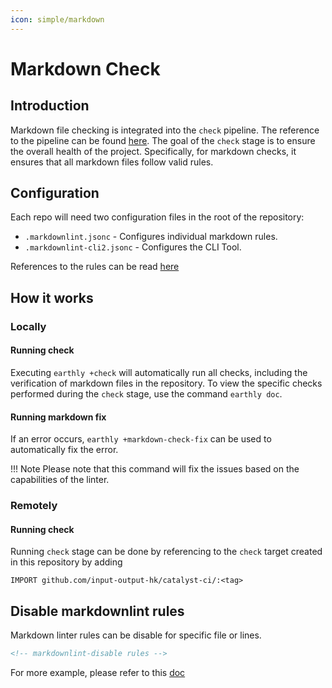 ```yaml
---
icon: simple/markdown
---
```


# Markdown Check

## Introduction

Markdown file checking is integrated into the `check` pipeline.
The reference to the pipeline can be found [here](https://input-output-hk.github.io/catalyst-ci/onboarding/).
The goal of the `check` stage is to ensure the overall health of the project.
Specifically, for markdown checks, it ensures that all markdown files follow valid rules.

## Configuration

Each repo will need two configuration files in the root of the repository:

* `.markdownlint.jsonc` - Configures individual markdown rules.
* `.markdownlint-cli2.jsonc` - Configures the CLI Tool.

References to the rules can be read [here](https://github.com/DavidAnson/markdownlint/)

## How it works

### Locally

#### Running check

Executing `earthly +check` will automatically run all checks, including the verification of markdown files in the repository.
To view the specific checks performed during the `check` stage, use the command `earthly doc`.

#### Running markdown fix

If an error occurs, `earthly +markdown-check-fix` can be used to automatically fix the error.
<!-- markdownlint-disable max-one-sentence-per-line -->
!!! Note
    Please note that this command will fix the issues based on the capabilities of the linter.
<!-- markdownlint-enable max-one-sentence-per-line -->

### Remotely

#### Running check

Running `check` stage can be done by referencing to the `check` target created in this repository by adding

``` Earthfile
IMPORT github.com/input-output-hk/catalyst-ci/:<tag>
```

## Disable markdownlint rules

Markdown linter rules can be disable for specific file or lines.

``` html
<!-- markdownlint-disable rules -->
```

For more example, please refer to this [doc](https://github.com/DavidAnson/markdownlint/#configuration)
